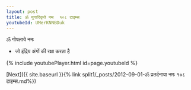 ```yaml
---
layout: post
title: ॐ युगादिकृते नमः  १०८ टाइम्स
youtubeId: UMerKNNBDuk
---
```

 
 
 ॐ गोपलाये नमः  
 
 -  जो इंद्रिय अंगों की रक्षा करता है 
 
  
 
  
 
 
 
 
 
 


{% include youtubePlayer.html id=page.youtubeId %}
 
[Next]({{ site.baseurl }}{% link  split1/_posts/2012-09-01-ॐ प्रतर्दनाया नमः १०८ टाइम्स.md%})
 
